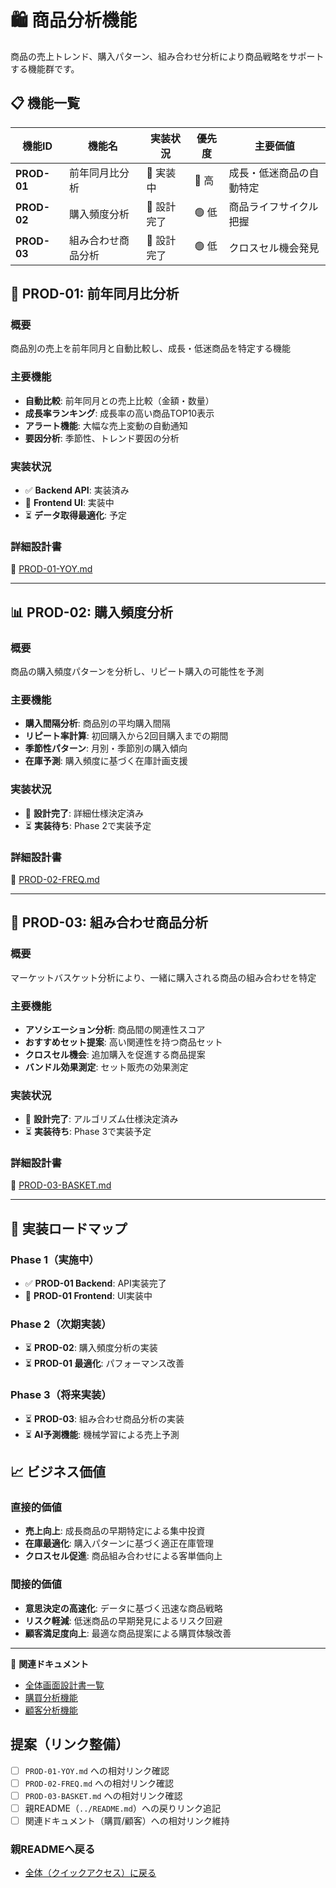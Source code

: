 # 🛍️ 商品分析機能

商品の売上トレンド、購入パターン、組み合わせ分析により商品戦略をサポートする機能群です。

## 📋 機能一覧

| 機能ID | 機能名 | 実装状況 | 優先度 | 主要価値 |
|--------|--------|----------|--------|----------|
| **PROD-01** | 前年同月比分析 | 🚧 実装中 | 🔴 高 | 成長・低迷商品の自動特定 |
| **PROD-02** | 購入頻度分析 | 📝 設計完了 | 🟢 低 | 商品ライフサイクル把握 |
| **PROD-03** | 組み合わせ商品分析 | 📝 設計完了 | 🟢 低 | クロスセル機会発見 |

## 🎯 PROD-01: 前年同月比分析

### 概要
商品別の売上を前年同月と自動比較し、成長・低迷商品を特定する機能

### 主要機能
- **自動比較**: 前年同月との売上比較（金額・数量）
- **成長率ランキング**: 成長率の高い商品TOP10表示
- **アラート機能**: 大幅な売上変動の自動通知
- **要因分析**: 季節性、トレンド要因の分析

### 実装状況
- ✅ **Backend API**: 実装済み
- 🚧 **Frontend UI**: 実装中
- ⏳ **データ取得最適化**: 予定

### 詳細設計書
📄 [PROD-01-YOY.md](./PROD-01-YOY.md)

---

## 📊 PROD-02: 購入頻度分析

### 概要
商品の購入頻度パターンを分析し、リピート購入の可能性を予測

### 主要機能
- **購入間隔分析**: 商品別の平均購入間隔
- **リピート率計算**: 初回購入から2回目購入までの期間
- **季節性パターン**: 月別・季節別の購入傾向
- **在庫予測**: 購入頻度に基づく在庫計画支援

### 実装状況
- 📝 **設計完了**: 詳細仕様決定済み
- ⏳ **実装待ち**: Phase 2で実装予定

### 詳細設計書
📄 [PROD-02-FREQ.md](./PROD-02-FREQ.md)

---

## 🛒 PROD-03: 組み合わせ商品分析

### 概要
マーケットバスケット分析により、一緒に購入される商品の組み合わせを特定

### 主要機能
- **アソシエーション分析**: 商品間の関連性スコア
- **おすすめセット提案**: 高い関連性を持つ商品セット
- **クロスセル機会**: 追加購入を促進する商品提案
- **バンドル効果測定**: セット販売の効果測定

### 実装状況
- 📝 **設計完了**: アルゴリズム仕様決定済み
- ⏳ **実装待ち**: Phase 3で実装予定

### 詳細設計書
📄 [PROD-03-BASKET.md](./PROD-03-BASKET.md)

---

## 🔄 実装ロードマップ

### Phase 1（実施中）
- ✅ **PROD-01 Backend**: API実装完了
- 🚧 **PROD-01 Frontend**: UI実装中

### Phase 2（次期実装）
- ⏳ **PROD-02**: 購入頻度分析の実装
- ⏳ **PROD-01 最適化**: パフォーマンス改善

### Phase 3（将来実装）
- ⏳ **PROD-03**: 組み合わせ商品分析の実装
- ⏳ **AI予測機能**: 機械学習による売上予測

## 📈 ビジネス価値

### 直接的価値
- **売上向上**: 成長商品の早期特定による集中投資
- **在庫最適化**: 購入パターンに基づく適正在庫管理
- **クロスセル促進**: 商品組み合わせによる客単価向上

### 間接的価値
- **意思決定の高速化**: データに基づく迅速な商品戦略
- **リスク軽減**: 低迷商品の早期発見によるリスク回避
- **顧客満足度向上**: 最適な商品提案による購買体験改善

---

📄 **関連ドキュメント**
- [全体画面設計書一覧](../README.md)
- [購買分析機能](../purchase-analysis/README.md)
- [顧客分析機能](../customer-analysis/README.md)

## 提案（リンク整備）
- [ ] `PROD-01-YOY.md` への相対リンク確認
- [ ] `PROD-02-FREQ.md` への相対リンク確認
- [ ] `PROD-03-BASKET.md` への相対リンク確認
- [ ] 親README（`../README.md`）への戻りリンク追記
- [ ] 関連ドキュメント（購買/顧客）への相対リンク維持

### 親READMEへ戻る
- [全体（クイックアクセス）に戻る](../README.md#🔍-クイックアクセス)